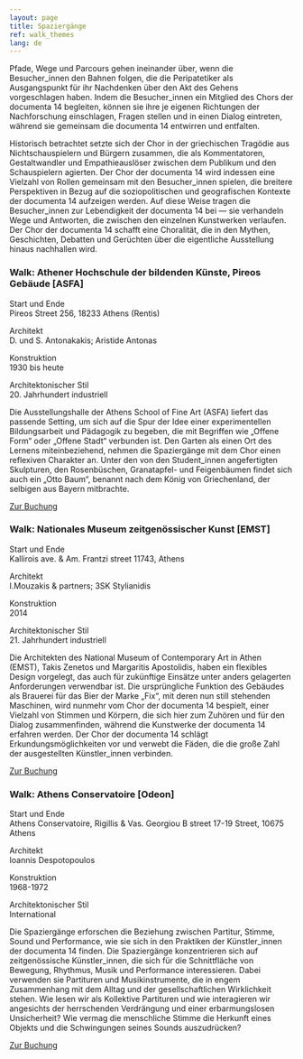 ```yaml
---
layout: page
title: Spaziergänge
ref: walk_themes
lang: de
---
```


Pfade, Wege und Parcours gehen ineinander über, wenn die Besucher_innen den Bahnen folgen, die die Peripatetiker als Ausgangspunkt für ihr Nachdenken über den Akt des Gehens vorgeschlagen haben. Indem die Besucher_innen ein Mitglied des Chors der documenta 14 begleiten, können sie ihre je eigenen Richtungen der Nachforschung einschlagen, Fragen stellen und in einen Dialog eintreten, während sie gemeinsam die documenta 14 entwirren und entfalten.

Historisch betrachtet setzte sich der Chor in der griechischen Tragödie aus Nichtschauspielern und Bürgern zusammen, die als Kommentatoren, Gestaltwandler und Empathieauslöser zwischen dem Publikum und den Schauspielern agierten. Der Chor der documenta 14 wird indessen eine Vielzahl von Rollen gemeinsam mit den Besucher_innen spielen, die breitere Perspektiven in Bezug auf die soziopolitischen und geografischen Kontexte der documenta 14 aufzeigen werden. Auf diese Weise tragen die Besucher_innen zur Lebendigkeit der documenta 14 bei — sie verhandeln Wege und Antworten, die zwischen den einzelnen Kunstwerken verlaufen. Der Chor der documenta 14 schafft eine Choralität, die in den Mythen, Geschichten, Debatten und Gerüchten über die eigentliche Ausstellung hinaus nachhallen wird.

### Walk: Athener Hochschule der bildenden Künste, Pireos Gebäude [ASFA]

Start und Ende <br>
Pireos Street 256, 18233 Athens (Rentis)

Architekt <br>
D. und S. Antonakakis; Aristide Antonas

Konstruktion <br>
1930 bis heute

Architektonischer Stil <br>
20. Jahrhundert industriell

Die Ausstellungshalle der Athens School of Fine Art (ASFA) liefert das passende Setting, um sich auf die Spur der Idee einer experimentellen Bildungsarbeit und Pädagogik zu begeben, die mit Begriffen wie „Offene Form“ oder „Offene Stadt“ verbunden ist. Den Garten als einen Ort des Lernens miteinbeziehend, nehmen die Spaziergänge mit dem Chor einen reflexiven Charakter an. Unter den von den Student_innen angefertigten Skulpturen, den Rosenbüschen, Granatapfel- und Feigenbäumen findet sich auch ein „Otto Baum“, benannt nach dem König von Griechenland, der selbigen aus Bayern mitbrachte.

<a href="spaziergaenge.html" class="text-underline">Zur Buchung</a>

### Walk: Nationales Museum zeitgenössischer Kunst [EMST]

Start und Ende <br>
Kallirois ave. & Am. Frantzi street 11743, Athens

Architekt <br>
Ι.Mouzakis & partners; 3SK Stylianidis

Konstruktion <br>
2014

Architektonischer Stil <br>
21. Jahrhundert industriell

Die Architekten des National Museum of Contemporary Art in Athen (EMST), Takis Zenetos und Margaritis Apostolidis, haben ein flexibles Design vorgelegt, das auch für zukünftige Einsätze unter anders gelagerten Anforderungen verwendbar ist. Die ursprüngliche Funktion des Gebäudes als Brauerei für das Bier der Marke „Fix“, mit deren nun still stehenden Maschinen, wird nunmehr vom Chor der documenta 14 bespielt, einer Vielzahl von Stimmen und Körpern, die sich hier zum Zuhören und für den Dialog zusammenfinden, während die Kunstwerke der documenta 14 erfahren werden. Der Chor der documenta 14 schlägt Erkundungsmöglichkeiten vor und verwebt die Fäden, die die große Zahl der ausgestellten Künstler_innen verbinden.

<a href="spaziergaenge.html" class="text-underline">Zur Buchung</a>

### Walk: Athens Conservatoire [Odeon]

Start und Ende <br>
Athens Conservatoire, Rigillis & Vas. Georgiou B street 17-19 Street, 10675 Athens

Architekt <br>
Ioannis Despotopoulos

Konstruktion <br>
1968-1972

Architektonischer Stil <br>
International

Die Spaziergänge erforschen die Beziehung zwischen Partitur, Stimme, Sound und Performance, wie sie sich in den Praktiken der Künstler_innen der documenta 14 finden. Die Spaziergänge konzentrieren sich auf zeitgenössische Künstler_innen, die sich für die Schnittfläche von Bewegung, Rhythmus, Musik und Performance interessieren. Dabei verwenden sie Partituren und Musikinstrumente, die in engem Zusammenhang mit dem Alltag und der gesellschaftlichen Wirklichkeit stehen. Wie lesen wir als Kollektive Partituren und wie interagieren wir angesichts der herrschenden Verdrängung und einer erbarmungslosen Unsicherheit? Wie vermag die menschliche Stimme die Herkunft eines Objekts und die Schwingungen seines Sounds auszudrücken?

<a href="spaziergaenge.html" class="text-underline">Zur Buchung</a>
